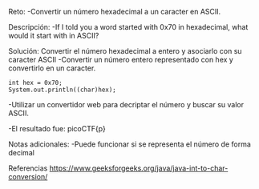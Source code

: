 Reto: 
-Convertir un número hexadecimal a un caracter en ASCII.

Descripción:
-If I told you a word started with 0x70 in hexadecimal, what would it start with in ASCII?

Solución:
Convertir el número hexadecimal a entero y asociarlo con su caracter ASCII
-Convertir un número entero representado con hex y convertirlo en un caracter.
```
int hex = 0x70;
System.out.println((char)hex);
```
-Utilizar un convertidor web para decriptar el número y buscar su valor ASCII.

-El resultado fue: picoCTF{p}

Notas adicionales:
-Puede funcionar si se representa el número de forma decimal

Referencias
https://www.geeksforgeeks.org/java/java-int-to-char-conversion/